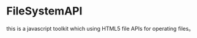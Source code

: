 FileSystemAPI
=============

this is a javascript toolkit which using HTML5 file APIs   for operating files。
